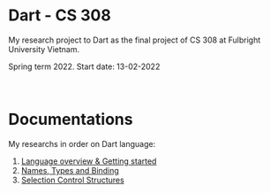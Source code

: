 # Dart - CS 308
My research project to Dart as the final project of CS 308 at Fulbright University Vietnam.

Spring term 2022. Start date: 13-02-2022

<br />

# Documentations

My researchs in order on Dart language:
1. [Language overview & Getting started](https://github.com/tnlong311/dart-cs308/blob/main/documents/1_overview.md)
2. [Names, Types and Binding](https://github.com/tnlong311/dart-cs308/blob/main/documents/2_names_n_types.md)
3. [Selection Control Structures](https://github.com/tnlong311/dart-cs308/blob/main/documents/3_selection_controls.md)
